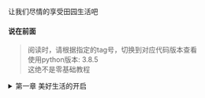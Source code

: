 让我们尽情的享受田园生活吧


#### 说在前面

> 阅读时，请根据指定的tag号，切换到对应代码版本查看  
> 使用python版本: 3.8.5  
> 这绝不是零基础教程  
<details>
<summary>第一章 美好生活的开启</summary>
<pre><code>
<h5>
  <a href="https://github.com/bxxfighting/rurality/blob/master/how/to/do/1.md">第一节 开启美好生活</a>
</h5>
<h5>
  <a href="https://github.com/bxxfighting/rurality/blob/master/how/to/do/2.md">第二节 增加常用的工具方法</a>
</h5>
<h5>
  <a href="https://github.com/bxxfighting/rurality/blob/master/how/to/do/3.md">第三节 增加基础错误及基础类型校验</a>
</h5>
<h5>
  <a href="https://github.com/bxxfighting/rurality/blob/master/how/to/do/4.md">第四节 根据自己的需求删减django中间件及apps</a>
</h5>
<h5>
  <a href="https://github.com/bxxfighting/rurality/blob/master/how/to/do/5.md">第五节 定制自己的基础model</a>
</h5>
<h5>
  <a href="https://github.com/bxxfighting/rurality/blob/master/how/to/do/6.md">第六节 定制自己的基础api</a>
</h5>
<h5>
  <a href="https://github.com/bxxfighting/rurality/blob/master/how/to/do/7.md">第七节 增加依赖管理</a>
</h5>
<h5>
  <a href="https://github.com/bxxfighting/rurality/blob/master/how/to/do/8.md">第八节 定义用户model</a>
</h5>
<h5>
  <a href="https://github.com/bxxfighting/rurality/blob/master/how/to/do/9.md">第九节 角色与部门</a>
</h5>
<h5>
  <a href="https://github.com/bxxfighting/rurality/blob/master/how/to/do/10.md">第十节 模块与权限</a>
</h5>
<h5>
  <a href="https://github.com/bxxfighting/rurality/blob/master/how/to/do/11.md">第十一节 基础操作model对象方法</a>
</h5>
<h5>
  <a href="https://github.com/bxxfighting/rurality/blob/master/how/to/do/12.md">第十二节 配置数据库</a>
</h5>
<h5>
  <a href="https://github.com/bxxfighting/rurality/blob/master/how/to/do/13.md">第十三节 跨域配置</a>
</h5>
<h5>
  <a href="https://github.com/bxxfighting/rurality/blob/master/how/to/do/14.md">第十四节 创建超级管理员账号</a>
</h5>
</code></pre>
</details>
